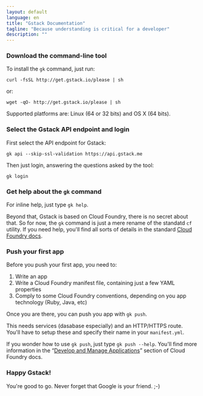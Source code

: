 ```yaml
---
layout: default
language: en
title: "Gstack Documentation"
tagline: "Because understanding is critical for a developer"
description: ""
---
```

### Download the command-line tool

To install the `gk` command, just run:

    curl -fsSL http://get.gstack.io/please | sh

or:

    wget -qO- http://get.gstack.io/please | sh

Supported platforms are: Linux (64 or 32 bits) and OS X (64 bits).


### Select the Gstack API endpoint and login

First select the API endpoint for Gstack:

    gk api --skip-ssl-validation https://api.gstack.me

Then just login, answering the questions asked by the tool:

    gk login


### Get help about the `gk` command

For inline help, just type `gk help`.

Beyond that, Gstack is based on Cloud Foundry, there is no secret about that.
So for now, the `gk` command is just a mere rename of the standatd `cf`
utility. If you need help, you'll find all sorts of details in the standard
[Cloud Foundry docs](https://docs.cloudfoundry.org/cf-cli/).


### Push your first app

Before you push your first app, you need to:

1. Write an app
2. Write a Cloud Foundry manifest file, containing just a few YAML properties
3. Comply to some Cloud Foundry conventions, depending on you app technology
   (Ruby, Java, etc)

Once you are there, you can push you app with `gk push`.

This needs services (dasabase especially) and an HTTP/HTTPS route. You'll have
to setup these and specify their name in your `manifest.yml`.

If you wonder how to use `gk push`, just type `gk push --help`. You'll find
more information in the “[Develop and Manage Applications](https://docs.cloudfoundry.org/devguide/)”
section of Cloud Foundry docs.


### Happy Gstack!

You're good to go. Never forget that Google is your friend. ;-)

